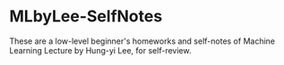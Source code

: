 # MLbyLee-SelfNotes
These are a low-level beginner's homeworks and self-notes of Machine Learning Lecture by Hung-yi Lee, for self-review.
